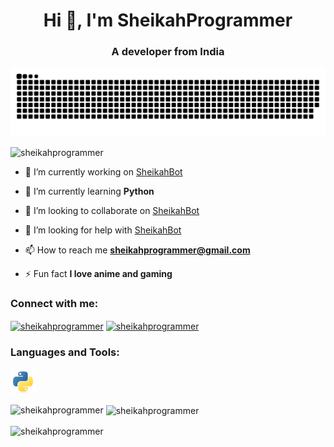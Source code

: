

<h1 align="center">Hi 👋, I'm SheikahProgrammer</h1>
<h3 align="center">A developer from India</h3>

<div align="center">
  <a href[="https://cdn.discordapp.com/attachments/931616719875743785/1089862356198248559/f968b36f-212e-417c-a48f-ff3a4b125095.png">
  <img  src="https://github.com/1999AZZAR/1999AZZAR/blob/main/resources/img/grid-snake.svg"
       alt="snake" /></a>
</div>



<p align="left"> <img src="https://komarev.com/ghpvc/?username=sheikahprogrammer&label=Profile%20views&color=0e75b6&style=flat" alt="sheikahprogrammer" /> </p>

- 🔭 I’m currently working on [SheikahBot](https://github.com/SheikahProgrammer/SheikahBot)

- 🌱 I’m currently learning **Python**

- 👯 I’m looking to collaborate on [SheikahBot](https://github.com/SheikahProgrammer/SheikahBot)

- 🤝 I’m looking for help with [SheikahBot](https://github.com/SheikahProgrammer/SheikahBot)

- 📫 How to reach me **sheikahprogrammer@gmail.com**

- ⚡ Fun fact **I love anime and gaming**

<h3 align="left">Connect with me:</h3>
<p align="left">
<a href="https://twitter.com/sheikahprogrammer" target="blank"><img align="center" src="https://raw.githubusercontent.com/rahuldkjain/github-profile-readme-generator/master/src/images/icons/Social/twitter.svg" alt="sheikahprogrammer" height="30" width="40" /></a>
<a href="https://instagram.com/sheikahprogrammer" target="blank"><img align="center" src="https://raw.githubusercontent.com/rahuldkjain/github-profile-readme-generator/master/src/images/icons/Social/instagram.svg" alt="sheikahprogrammer" height="30" width="40" /></a>
</p>

<h3 align="left">Languages and Tools:</h3>
<p align="left"> <a href="https://www.python.org" target="_blank"> <img src="https://raw.githubusercontent.com/devicons/devicon/master/icons/python/python-original.svg" alt="python" width="40" height="40"/> </a> </p>

<p><img align="left" src="https://github-readme-stats.vercel.app/api/top-langs?username=sheikahprogrammer&show_icons=true&locale=en&layout=compact" alt="sheikahprogrammer" /></p>

<p>&nbsp;<img align="center" src="https://github-readme-stats.vercel.app/api?username=sheikahprogrammer&show_icons=true&locale=en" alt="sheikahprogrammer" /></p>

<p><img align="center" src="https://github-readme-streak-stats.herokuapp.com/?user=sheikahprogrammer&" alt="sheikahprogrammer" /></p>
